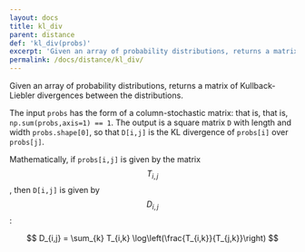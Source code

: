 ```yaml
---
layout: docs
title: kl_div
parent: distance
def: 'kl_div(probs)'
excerpt: 'Given an array of probability distributions, returns a matrix of Kullback-Liebler divergences between the distributions.'
permalink: /docs/distance/kl_div/
---
```

Given an array of probability distributions, returns a matrix of Kullback-Liebler divergences between the distributions.

The input `probs` has the form of a column-stochastic matrix: that is, 
that is, `np.sum(probs,axis=1) == 1`.
The output is a square matrix `D` with length and width
`probs.shape[0]`, so that `D[i,j]` is the KL divergence of `probs[i]` over `probs[j]`.

Mathematically, if `probs[i,j]` is given by the matrix $$T_{i,j}$$, then 
`D[i,j]` is given by $$D_{i,j}$$:

$$
D_{i,j} = \sum_{k} T_{i,k} \log\left(\frac{T_{i,k}}{T_{j,k}}\right)
$$